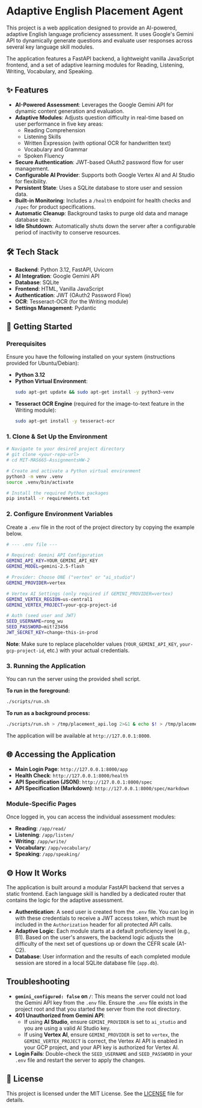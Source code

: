 # Adaptive English Placement Agent

This project is a web application designed to provide an AI-powered, adaptive English language proficiency assessment. It uses Google's Gemini API to dynamically generate questions and evaluate user responses across several key language skill modules.

The application features a FastAPI backend, a lightweight vanilla JavaScript frontend, and a set of adaptive learning modules for Reading, Listening, Writing, Vocabulary, and Speaking.

## ✨ Features

-   **AI-Powered Assessment**: Leverages the Google Gemini API for dynamic content generation and evaluation.
-   **Adaptive Modules**: Adjusts question difficulty in real-time based on user performance in five key areas:
    -   Reading Comprehension
    -   Listening Skills
    -   Written Expression (with optional OCR for handwritten text)
    -   Vocabulary and Grammar
    -   Spoken Fluency
-   **Secure Authentication**: JWT-based OAuth2 password flow for user management.
-   **Configurable AI Provider**: Supports both Google Vertex AI and AI Studio for flexibility.
-   **Persistent State**: Uses a SQLite database to store user and session data.
-   **Built-in Monitoring**: Includes a `/health` endpoint for health checks and `/spec` for product specifications.
-   **Automatic Cleanup**: Background tasks to purge old data and manage database size.
-   **Idle Shutdown**: Automatically shuts down the server after a configurable period of inactivity to conserve resources.

## 🛠️ Tech Stack

-   **Backend**: Python 3.12, FastAPI, Uvicorn
-   **AI Integration**: Google Gemini API
-   **Database**: SQLite
-   **Frontend**: HTML, Vanilla JavaScript
-   **Authentication**: JWT (OAuth2 Password Flow)
-   **OCR**: Tesseract-OCR (for the Writing module)
-   **Settings Management**: Pydantic

## 🚀 Getting Started

### Prerequisites

Ensure you have the following installed on your system (instructions provided for Ubuntu/Debian):

-   **Python 3.12**
-   **Python Virtual Environment**:
    ```bash
    sudo apt-get update && sudo apt-get install -y python3-venv
    ```
-   **Tesseract OCR Engine** (required for the image-to-text feature in the Writing module):
    ```bash
    sudo apt-get install -y tesseract-ocr
    ```

### 1. Clone & Set Up the Environment

```bash
# Navigate to your desired project directory
# git clone <your-repo-url>
# cd MIT-MAS665-AssignmentsHW-2

# Create and activate a Python virtual environment
python3 -m venv .venv
source .venv/bin/activate

# Install the required Python packages
pip install -r requirements.txt
```

### 2. Configure Environment Variables

Create a `.env` file in the root of the project directory by copying the example below.

```bash
# --- .env file ---

# Required: Gemini API Configuration
GEMINI_API_KEY=YOUR_GEMINI_API_KEY
GEMINI_MODEL=gemini-2.5-flash

# Provider: Choose ONE ("vertex" or "ai_studio")
GEMINI_PROVIDER=vertex

# Vertex AI Settings (only required if GEMINI_PROVIDER=vertex)
GEMINI_VERTEX_REGION=us-central1
GEMINI_VERTEX_PROJECT=your-gcp-project-id

# Auth (seed user and JWT)
SEED_USERNAME=rong_wu
SEED_PASSWORD=mit!23456
JWT_SECRET_KEY=change-this-in-prod
```

**Note**: Make sure to replace placeholder values (`YOUR_GEMINI_API_KEY`, `your-gcp-project-id`, etc.) with your actual credentials.

### 3. Running the Application

You can run the server using the provided shell script.

**To run in the foreground:**

```bash
./scripts/run.sh
```

**To run as a background process:**

```bash
./scripts/run.sh > /tmp/placement_api.log 2>&1 & echo $! > /tmp/placement_api.pid
```

The application will be available at `http://127.0.0.1:8000`.

## 🌐 Accessing the Application

-   **Main Login Page**: `http://127.0.0.1:8000/app`
-   **Health Check**: `http://127.0.0.1:8000/health`
-   **API Specification (JSON)**: `http://127.0.0.1:8000/spec`
-   **API Specification (Markdown)**: `http://127.0.0.1:8000/spec/markdown`

### Module-Specific Pages

Once logged in, you can access the individual assessment modules:

-   **Reading**: `/app/read/`
-   **Listening**: `/app/listen/`
-   **Writing**: `/app/write/`
-   **Vocabulary**: `/app/vocabulary/`
-   **Speaking**: `/app/speaking/`

## ⚙️ How It Works

The application is built around a modular FastAPI backend that serves a static frontend. Each language skill is handled by a dedicated router that contains the logic for the adaptive assessment.

-   **Authentication**: A seed user is created from the `.env` file. You can log in with these credentials to receive a JWT access token, which must be included in the `Authorization` header for all protected API calls.
-   **Adaptive Logic**: Each module starts at a default proficiency level (e.g., B1). Based on the user's answers, the backend logic adjusts the difficulty of the next set of questions up or down the CEFR scale (A1-C2).
-   **Database**: User information and the results of each completed module session are stored in a local SQLite database file (`app.db`).

## Troubleshooting

-   **`gemini_configured: false` on `/`**: This means the server could not load the Gemini API key from the `.env` file. Ensure the `.env` file exists in the project root and that you started the server from the root directory.
-   **401 Unauthorized from Gemini API**:
    -   If using **AI Studio**, ensure `GEMINI_PROVIDER` is set to `ai_studio` and you are using a valid AI Studio key.
    -   If using **Vertex AI**, ensure `GEMINI_PROVIDER` is set to `vertex`, the `GEMINI_VERTEX_PROJECT` is correct, the Vertex AI API is enabled in your GCP project, and your API key is authorized for Vertex AI.
-   **Login Fails**: Double-check the `SEED_USERNAME` and `SEED_PASSWORD` in your `.env` file and restart the server to apply the changes.

## 📄 License

This project is licensed under the MIT License. See the [LICENSE](LICENSE) file for details.